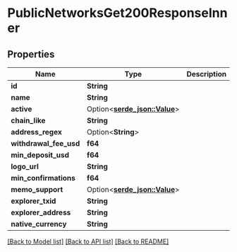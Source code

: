 # PublicNetworksGet200ResponseInner

## Properties

Name | Type | Description | Notes
------------ | ------------- | ------------- | -------------
**id** | **String** |  | 
**name** | **String** |  | 
**active** | Option<[**serde_json::Value**](.md)> |  | [optional]
**chain_like** | **String** |  | 
**address_regex** | Option<**String**> |  | [optional]
**withdrawal_fee_usd** | **f64** |  | 
**min_deposit_usd** | **f64** |  | 
**logo_url** | **String** |  | 
**min_confirmations** | **f64** |  | 
**memo_support** | Option<[**serde_json::Value**](.md)> |  | [optional]
**explorer_txid** | **String** |  | 
**explorer_address** | **String** |  | 
**native_currency** | **String** |  | 

[[Back to Model list]](../README.md#documentation-for-models) [[Back to API list]](../README.md#documentation-for-api-endpoints) [[Back to README]](../README.md)


